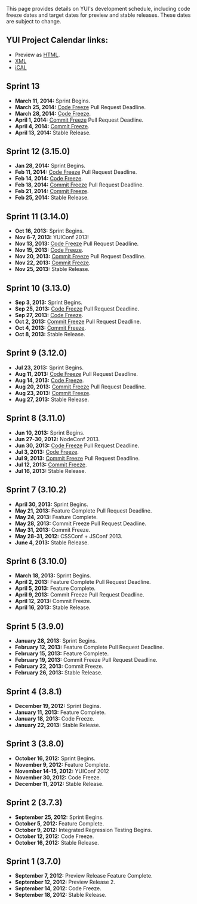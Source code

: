 This page provides details on YUI's development schedule, including code freeze dates and target dates for preview and stable releases. These dates are subject to change.

YUI Project Calendar links:
--------------------------- 
* Preview as [HTML](https://www.google.com/calendar/embed?src=fcde7kbrqnu7iccq9ofi9lqqf8%40group.calendar.google.com&ctz=America/Los_Angeles).
* [XML](https://www.google.com/calendar/feeds/fcde7kbrqnu7iccq9ofi9lqqf8%40group.calendar.google.com/public/basic)
* [iCAL](https://www.google.com/calendar/ical/fcde7kbrqnu7iccq9ofi9lqqf8%40group.calendar.google.com/public/basic.ics)

<a id="next-release"></a>

Sprint 13
--------------------------
* **March 11, 2014:** Sprint Begins.
* **March 25, 2014:** [Code Freeze](https://github.com/yui/yui3/wiki/Contribution-Standards#wiki-code-freeze) Pull Request Deadline.
* **March 28, 2014:** [Code Freeze](https://github.com/yui/yui3/wiki/Contribution-Standards#wiki-code-freeze).
* **April 1, 2014:** [Commit Freeze](https://github.com/yui/yui3/wiki/Contribution-Standards#wiki-commit-freeze) Pull Request Deadline.
* **April 4, 2014:** [Commit Freeze](https://github.com/yui/yui3/wiki/Contribution-Standards#wiki-commit-freeze).
* **April 13, 2014:** Stable Release.

Sprint 12 (3.15.0)
--------------------------
* **Jan 28, 2014:** Sprint Begins.
* **Feb 11, 2014:** [Code Freeze](https://github.com/yui/yui3/wiki/Contribution-Standards#code-freeze) Pull Request Deadline.
* **Feb 14, 2014:** [Code Freeze](https://github.com/yui/yui3/wiki/Contribution-Standards#code-freeze).
* **Feb 18, 2014:** [Commit Freeze](https://github.com/yui/yui3/wiki/Contribution-Standards#commit-freeze) Pull Request Deadline.
* **Feb 21, 2014:** [Commit Freeze](https://github.com/yui/yui3/wiki/Contribution-Standards#commit-freeze).
* **Feb 25, 2014:** Stable Release.

Sprint 11 (3.14.0)
--------------------------
* **Oct 16, 2013:** Sprint Begins.
* **Nov 6-7, 2013:** YUIConf 2013!
* **Nov 13, 2013:** [Code Freeze](https://github.com/yui/yui3/wiki/Contribution-Standards#code-freeze) Pull Request Deadline.
* **Nov 15, 2013:** [Code Freeze](https://github.com/yui/yui3/wiki/Contribution-Standards#code-freeze).
* **Nov 20, 2013:** [Commit Freeze](https://github.com/yui/yui3/wiki/Contribution-Standards#commit-freeze) Pull Request Deadline.
* **Nov 22, 2013:** [Commit Freeze](https://github.com/yui/yui3/wiki/Contribution-Standards#commit-freeze).
* **Nov 25, 2013:** Stable Release.


Sprint 10 (3.13.0)
--------------------------
* **Sep 3, 2013:** Sprint Begins.
* **Sep 25, 2013:** [Code Freeze](https://github.com/yui/yui3/wiki/Contribution-Standards#code-freeze) Pull Request Deadline.
* **Sep 27, 2013:** [Code Freeze](https://github.com/yui/yui3/wiki/Contribution-Standards#code-freeze).
* **Oct 2, 2013:** [Commit Freeze](https://github.com/yui/yui3/wiki/Contribution-Standards#commit-freeze) Pull Request Deadline.
* **Oct 4, 2013:** [Commit Freeze](https://github.com/yui/yui3/wiki/Contribution-Standards#commit-freeze).
* **Oct 8, 2013:** Stable Release.

Sprint 9 (3.12.0)
-----------------------
* **Jul 23, 2013:** Sprint Begins.
* **Aug 11, 2013:** [Code Freeze](https://github.com/yui/yui3/wiki/Contribution-Standards#code-freeze) Pull Request Deadline.
* **Aug 14, 2013:** [Code Freeze](https://github.com/yui/yui3/wiki/Contribution-Standards#code-freeze).
* **Aug 20, 2013:** [Commit Freeze](https://github.com/yui/yui3/wiki/Contribution-Standards#commit-freeze) Pull Request Deadline.
* **Aug 23, 2013:** [Commit Freeze](https://github.com/yui/yui3/wiki/Contribution-Standards#commit-freeze).
* **Aug 27, 2013:** Stable Release.

Sprint 8 (3.11.0)
------------------
* **Jun 10, 2013:** Sprint Begins.
* **Jun 27-30, 2012:** NodeConf 2013.
* **Jun 30, 2013:** [Code Freeze](https://github.com/yui/yui3/wiki/Contribution-Standards#code-freeze) Pull Request Deadline.
* **Jul 3, 2013:** [Code Freeze](https://github.com/yui/yui3/wiki/Contribution-Standards#code-freeze).
* **Jul 9, 2013:** [Commit Freeze](https://github.com/yui/yui3/wiki/Contribution-Standards#commit-freeze) Pull Request Deadline.
* **Jul 12, 2013:** [Commit Freeze](https://github.com/yui/yui3/wiki/Contribution-Standards#commit-freeze).
* **Jul 16, 2013:** Stable Release.

Sprint 7 (3.10.2)
------------------
* **April 30, 2013:** Sprint Begins.
* **May 21, 2013:** Feature Complete Pull Request Deadline.
* **May 24, 2013:** Feature Complete.
* **May 28, 2013:** Commit Freeze Pull Request Deadline.
* **May 31, 2013:** Commit Freeze.
* **May 28-31, 2012:** CSSConf + JSConf 2013.
* **June 4, 2013:** Stable Release.

Sprint 6 (3.10.0)
------------------
* **March 18, 2013:** Sprint Begins.
* **April 2, 2013:** Feature Complete Pull Request Deadline.
* **April 5, 2013:** Feature Complete.
* **April 9, 2013:** Commit Freeze Pull Request Deadline.
* **April 12, 2013:** Commit Freeze.
* **April 16, 2013:** Stable Release.
 
Sprint 5 (3.9.0)
------------------
* **January 28, 2013:** Sprint Begins.
* **February 12, 2013:** Feature Complete Pull Request Deadline.
* **February 15, 2013:** Feature Complete.
* **February 19, 2013:** Commit Freeze Pull Request Deadline.
* **February 22, 2013:** Commit Freeze.
* **February 26, 2013:** Stable Release. 

Sprint 4 (3.8.1)
------------------

* **December 19, 2012:** Sprint Begins.
* **January 11, 2013:** Feature Complete.
* **January 18, 2013:** Code Freeze. 
* **January 22, 2013:** Stable Release.

Sprint 3 (3.8.0)
----------------

* **October 16, 2012:** Sprint Begins.
* **November 9, 2012:** Feature Complete.
* **November 14-15, 2012:** YUIConf 2012
* **November 30, 2012:** Code Freeze. 
* **December 11, 2012:** Stable Release.

Sprint 2 (3.7.3)
----------------

* **September 25, 2012:** Sprint Begins.
* **October 5, 2012:** Feature Complete.
* **October 9, 2012:** Integrated Regression Testing Begins.
* **October 12, 2012:** Code Freeze.
* **October 16, 2012:** Stable Release.

Sprint 1 (3.7.0)
----------------

* **September 7, 2012:** Preview Release Feature Complete.
* **September 12, 2012:** Preview Release 2.
* **September 14, 2012:** Code Freeze.
* **September 18, 2012:** Stable Release.